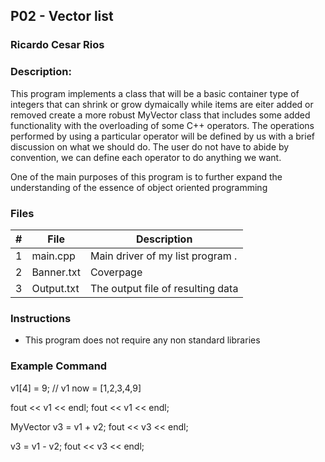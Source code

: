 ## P02 - Vector list
### Ricardo Cesar Rios
### Description:

This program implements a class that will be a basic container type of integers that can shrink or grow dymaically while items are eiter added or removed
create a more robust MyVector class that includes some added functionality with the overloading of some C++ operators.
The operations performed by using a particular operator will be defined by us with a brief discussion on what we should do. The user do not have to abide by 
convention, we can define each operator to do anything we want.


One of the main purposes of this program is to further expand the understanding of the essence of object oriented programming
### Files

|   #   | File      | Description                      |
| :---: | --------  | -------------------------------- |
|   1   | main.cpp  | Main driver of my list program . |
|   2   | Banner.txt| Coverpage             |
|   3   | Output.txt| The output file of resulting data|

### Instructions

- This program does not require any non standard libraries

### Example Command
v1[4] = 9;
// v1 now = [1,2,3,4,9]

fout << v1 << endl;
fout << v1 << endl;

MyVector v3 = v1 + v2;
fout << v3 << endl;

v3 = v1 - v2;
fout << v3 << endl;
